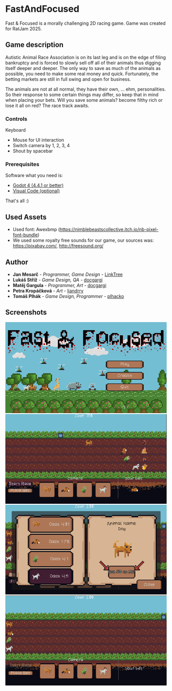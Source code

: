 # FastAndFocused
Fast &amp; Focused is a morally challenging 2D racing game. Game was created for RatJam 2025.

## Game description

Autistic Animal Race Association is on its last leg and is on the edge of filing bankruptcy and is forced to slowly sell off all of their animals thus digging itself deeper and deeper. The only way to save as much of the animals as possible, you need to make some real money and quick. Fortunately, the betting markets are still in full swing and open for business.

The animals are not at all normal, they have their own, … ehm, personalities. So their response to some certain things may differ, so keep that in mind when placing your bets. Will you save some animals? become filthy rich or lose it all on red? The race track awaits.

### Controls

Keyboard
- Mouse for	UI interaction
- Switch camera by 1, 2, 3, 4
- Shout by spacebar

### Prerequisites

Software what you need is:

* [Godot 4 (4.4.1 or better)](https://godotengine.org/)
* [Visual Code (optional)](https://code.visualstudio.com/Download)

That's all :)

## Used Assets

- Used font: Awexbmp (https://nimblebeastscollective.itch.io/nb-pixel-font-bundle)
- We used some royalty free sounds for our game, our sources was: https://pixabay.com/​, http://freesound.org/

## Author

* **Jan Mesarč** - *Programmer, Game Design* - [LinkTree](https://linktr.ee/jan.mesarc)
* **Lukáš Stříž** - *Game Design, QA* - [docgargi](https://itch.io/profile/emrysius)
* **Matěj Gargula** - *Programmer, Art* - [docgargi](https://itch.io/profile/docgargi)
* **Petra Kropáčková** - *Art* - [liandrry](https://itch.io/profile/liandrry)
* **Tomáš Plhák** - *Game Design, Programmer* - [plhacko](https://plhacko.itch.io/)

## Screenshots
![Screenshot main menu](screenshots/main_menu_screenshot.png)
![Screenshot race](screenshots/race_1_screenshot.png)
![Screenshot bet menu](screenshots/race_bet_screenshot.png)
![Screenshot race init](screenshots/race_init_screenshot.png)